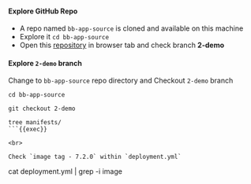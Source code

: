 #### Explore GitHub Repo
- A repo named `bb-app-source` is cloned and available on this machine
- Explore it `cd bb-app-source`
- Open this [repository](https://github.com/sid-demo/bb-app-source) in browser tab and check branch **2-demo**

#### Explore `2-demo` branch 
Change to `bb-app-source` repo directory and Checkout `2-demo` branch

```
cd bb-app-source

git checkout 2-demo

tree manifests/
```{{exec}}

<br>

Check `image tag - 7.2.0` within `deployment.yml`

```
cat deployment.yml | grep -i image
```{{exec}}
